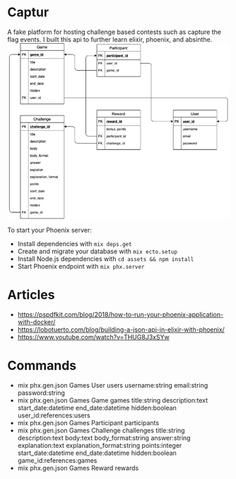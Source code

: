 # Captur

A fake platform for hosting challenge based contests such as capture the flag events. I built this api to further learn elixir, phoenix, and absinthe. 
<br>
<img src="./schema.png"></img>
<br>


To start your Phoenix server:

  * Install dependencies with `mix deps.get`
  * Create and migrate your database with `mix ecto.setup`
  * Install Node.js dependencies with `cd assets && npm install`
  * Start Phoenix endpoint with `mix phx.server`

# Articles

  *  https://pspdfkit.com/blog/2018/how-to-run-your-phoenix-application-with-docker/
  *  https://lobotuerto.com/blog/building-a-json-api-in-elixir-with-phoenix/
  *  https://www.youtube.com/watch?v=THUG8J3xSYw

# Commands
  
  * mix phx.gen.json Games User users username:string email:string password:string
  * mix phx.gen.json Games Game games title:string description:text start_date:datetime end_date:datetime hidden:boolean user_id:references:users
  * mix phx.gen.json Games Participant participants
  * mix phx.gen.json Games Challenge challenges title:string description:text body:text body_format:string answer:string explanation:text explanation_format:string points:integer start_date:datetime end_date:datetime hidden:boolean game_id:references:games
  * mix phx.gen.json Games Reward rewards


